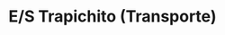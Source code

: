---
title: "E/S Trapichito (Transporte)"
url: /guarenas/e-s-trapichito-transporte/
shop: general
---